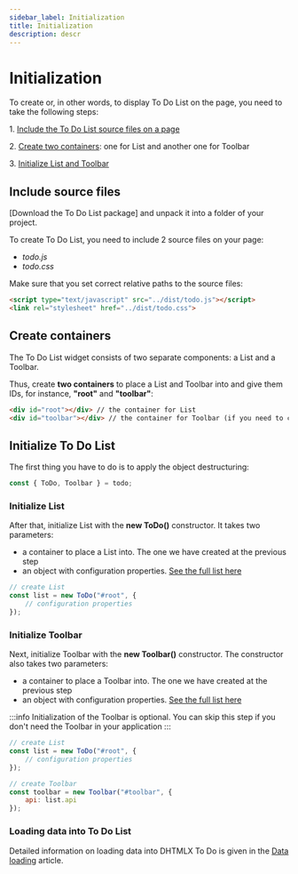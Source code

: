 ```yaml
---
sidebar_label: Initialization
title: Initialization
description: descr
---
```


# Initialization


To create or, in other words, to display To Do List on the page, you need to take the following steps:


1\. [Include the To Do List source files on a page](#include-source-files)

2\. [Create two containers](#create-containers): one for List and another one for Toolbar

3\. [Initialize List and Toolbar](#initialize-to-do-list)

## Include source files

[Download the To Do List package] and unpack it into a folder of your project.

To create To Do List, you need to include 2 source files on your page:

- *todo.js*
- *todo.css*

Make sure that you set correct relative paths to the source files:

~~~html title="index.html"
<script type="text/javascript" src="../dist/todo.js"></script>  
<link rel="stylesheet" href="../dist/todo.css">	
~~~

## Create containers

The To Do List widget consists of two separate components: a List and a Toolbar. 

Thus, create **two containers** to place a List and Toolbar into and give them IDs, for instance, **"root"** and **"toolbar"**:


~~~html title="index.html"
<div id="root"></div> // the container for List
<div id="toolbar"></div> // the container for Toolbar (if you need to create To Do List with its Toolbar)
~~~

## Initialize To Do List


The first thing you have to do is to apply the object destructuring:

~~~js title="index.js"
const { ToDo, Toolbar } = todo;
~~~

### Initialize List

After that, initialize List with the **new ToDo()** constructor. It takes two parameters:

- a container to place a List into. The one we have created at the previous step
- an object with configuration properties. [See the full list here](api/overview/configs_overview.md)

~~~js title="index.js"
// create List
const list = new ToDo("#root", {
    // configuration properties
});
~~~

### Initialize Toolbar

Next, initialize Toolbar with the **new Toolbar()** constructor. The constructor also takes two parameters:

- a container to place a Toolbar into. The one we have created at the previous step
- an object with configuration properties. [See the full list here](category/toolbar-properties.md)

:::info
Initialization of the Toolbar is optional. You can skip this step if you don't need the Toolbar in your application
:::

~~~js {7-9} title="index.js"
// create List
const list = new ToDo("#root", {
    // configuration properties
});

// create Toolbar
const toolbar = new Toolbar("#toolbar", {
    api: list.api
});
~~~

### Loading data into To Do List

Detailed information on loading data into DHTMLX To Do is given in the [Data loading](guides/loading_data.md) article.

